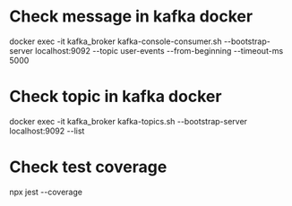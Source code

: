 # Check message in kafka docker
docker exec -it kafka_broker kafka-console-consumer.sh --bootstrap-server localhost:9092 --topic user-events --from-beginning --timeout-ms 5000

# Check topic in kafka docker
docker exec -it kafka_broker kafka-topics.sh --bootstrap-server localhost:9092 --list

# Check test coverage
npx jest --coverage
